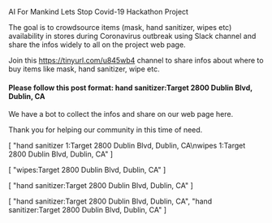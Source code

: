 
AI For Mankind Lets Stop Covid-19 Hackathon Project

The goal is to crowdsource items (mask, hand sanitizer, wipes etc) availability in stores during Coronavirus outbreak using Slack channel and share the infos widely to all on the project web page. 

 Join this https://tinyurl.com/u845wb4 channel to share infos about where to buy items like mask, hand sanitizer, wipe etc. 

#### Please follow this post format: hand sanitizer:Target 2800 Dublin Blvd, Dublin, CA

We have a bot to collect the infos and share on our web page here.

Thank you for helping our community in this time of need.



[
    "hand sanitizer 1:Target 2800 Dublin Blvd, Dublin, CA\nwipes 1:Target 2800 Dublin Blvd, Dublin, CA"
]

[
    "wipes:Target 2800 Dublin Blvd, Dublin, CA"
]

[
    "hand sanitizer:Target 2800 Dublin Blvd, Dublin, CA"
]

[
    "hand sanitizer:Target 2800 Dublin Blvd, Dublin, CA",
    "hand sanitizer:Target 2800 Dublin Blvd, Dublin, CA"
]

